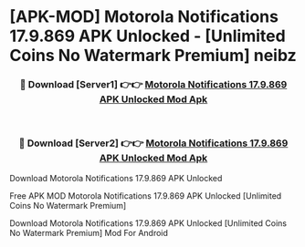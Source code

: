 # [APK-MOD] Motorola Notifications 17.9.869 APK Unlocked - [Unlimited Coins No Watermark Premium] neibz



<div align="center">
<h3>🔴 Download [Server1] 👉👉 <a href="https://momento.my/?title=Motorola_Notifications_17.9.869_APK_Unlocked">Motorola Notifications 17.9.869 APK Unlocked Mod Apk</a></h3><br>

<h3>🔴 Download [Server2] 👉👉 <a href="https://momento.my/?title=Motorola_Notifications_17.9.869_APK_Unlocked">Motorola Notifications 17.9.869 APK Unlocked Mod Apk</a></h3>
</div>



Download Motorola Notifications 17.9.869 APK Unlocked 

Free APK MOD Motorola Notifications 17.9.869 APK Unlocked [Unlimited Coins No Watermark Premium]

Download Motorola Notifications 17.9.869 APK Unlocked [Unlimited Coins No Watermark Premium] Mod For Android
